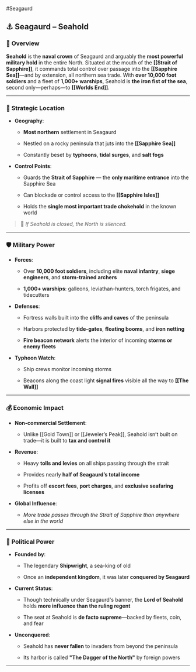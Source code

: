 #Seagaurd 
## ⚓ **Seagaurd – Seahold**

### 📍 **Overview**

**Seahold** is the **naval crown** of Seagaurd and arguably the **most powerful military hold** in the entire North. Situated at the mouth of the **[[Strait of Sapphire]]**, it commands total control over passage into the **[[Sapphire Sea]]**—and by extension, all northern sea trade. With **over 10,000 foot soldiers** and a fleet of **1,000+ warships**, Seahold is **the iron fist of the sea**, second only—perhaps—to **[[Worlds End]]**.

---

### 🌊 **Strategic Location**

- **Geography**:
    
    - **Most northern** settlement in Seagaurd
        
    - Nestled on a rocky peninsula that juts into the **[[Sapphire Sea]]**
        
    - Constantly beset by **typhoons**, **tidal surges**, and **salt fogs**
        
- **Control Points**:
    
    - Guards the **Strait of Sapphire** — the **only maritime entrance** into the Sapphire Sea
        
    - Can blockade or control access to the **[[Sapphire Isles]]**
        
    - Holds the **single most important trade chokehold** in the known world
        

> 🛑 _If Seahold is closed, the North is silenced._

---

### 🛡️ **Military Power**

- **Forces**:
    
    - Over **10,000 foot soldiers**, including elite **naval infantry**, **siege engineers**, and **storm-trained archers**
        
    - **1,000+ warships**: galleons, leviathan-hunters, torch frigates, and tidecutters
        
- **Defenses**:
    
    - Fortress walls built into the **cliffs and caves** of the peninsula
        
    - Harbors protected by **tide-gates**, **floating booms**, and **iron netting**
        
    - **Fire beacon network** alerts the interior of incoming **storms or enemy fleets**
        
- **Typhoon Watch**:
    
    - Ship crews monitor incoming storms
        
    - Beacons along the coast light **signal fires** visible all the way to **[[The Wall]]**
        

---

### 💰 **Economic Impact**

- **Non-commercial Settlement**:
    
    - Unlike [[Gold Town]] or [[Jeweler’s Peak]], Seahold isn’t built on trade—it is built to **tax and control it**
        
- **Revenue**:
    
    - Heavy **tolls and levies** on all ships passing through the strait
        
    - Provides nearly **half of Seagaurd’s total income**
        
    - Profits off **escort fees**, **port charges**, and **exclusive seafaring licenses**
        
- **Global Influence**:
    
    - _More trade passes through the Strait of Sapphire than anywhere else in the world_
        

---

### 👑 **Political Power**

- **Founded by**:
    
    - The legendary **Shipwright**, a sea-king of old
        
    - Once an **independent kingdom**, it was later **conquered by Seagaurd**
        
- **Current Status**:
    
    - Though technically under Seagaurd's banner, the **Lord of Seahold** holds **more influence than the ruling regent**
        
    - The seat at Seahold is **de facto supreme**—backed by fleets, coin, and fear
        
- **Unconquered**:
    
    - Seahold has **never fallen** to invaders from beyond the peninsula
        
    - Its harbor is called **"The Dagger of the North"** by foreign powers
        

---
